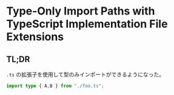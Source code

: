 # Type-Only Import Paths with TypeScript Implementation File Extensions

## TL;DR

&#x20;`.ts` の拡張子を使用して型のみインポートができるようになった。

```typescript
import type { A,B } from "./foo.ts";
```
